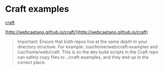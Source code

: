 # Craft examples

[craft](https://github.com/webcaetano/craft)

[http://webcaetano.github.io/craft/](http://webcaetano.github.io/craft)

> Important: Ensure that both repos live at the same depth in your directory structure. For example: /usr/home/web/craft-examples and /usr/home/web/craft. This is so the dev build scripts in the Craft repo can safely copy files to ../craft-examples, and they end up in the correct place.

